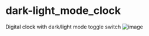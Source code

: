 # dark-light_mode_clock
Digital clock with dark/light mode toggle switch
![image](https://github.com/kayleyvu/dark-light_mode_clock/assets/136641247/5307d3f4-ea3d-4d65-b46d-9f1f5e234872)
